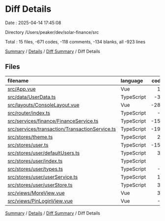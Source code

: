 # Diff Details

Date : 2025-04-14 17:45:08

Directory /Users/peaker/dev/solar-finance/src

Total : 15 files,  -671 codes, -118 comments, -134 blanks, all -923 lines

[Summary](results.md) / [Details](details.md) / [Diff Summary](diff.md) / Diff Details

## Files
| filename | language | code | comment | blank | total |
| :--- | :--- | ---: | ---: | ---: | ---: |
| [src/App.vue](/src/App.vue) | Vue | 19 | 0 | 1 | 20 |
| [src/data/UserData.ts](/src/data/UserData.ts) | TypeScript | -30 | -4 | -3 | -37 |
| [src/layouts/ConsoleLayout.vue](/src/layouts/ConsoleLayout.vue) | Vue | -281 | -10 | -38 | -329 |
| [src/router/index.ts](/src/router/index.ts) | TypeScript | -1 | 0 | 1 | 0 |
| [src/services/finance/FinanceService.ts](/src/services/finance/FinanceService.ts) | TypeScript | -158 | -64 | -38 | -260 |
| [src/services/transaction/TransactionService.ts](/src/services/transaction/TransactionService.ts) | TypeScript | -191 | -53 | -31 | -275 |
| [src/stores/theme.ts](/src/stores/theme.ts) | TypeScript | 23 | 4 | 3 | 30 |
| [src/stores/user.ts](/src/stores/user.ts) | TypeScript | -157 | -22 | -43 | -222 |
| [src/stores/user/defaultUsers.ts](/src/stores/user/defaultUsers.ts) | TypeScript | 33 | 6 | 1 | 40 |
| [src/stores/user/index.ts](/src/stores/user/index.ts) | TypeScript | 1 | 1 | 0 | 2 |
| [src/stores/user/types.ts](/src/stores/user/types.ts) | TypeScript | -2 | 0 | -1 | -3 |
| [src/stores/user/userService.ts](/src/stores/user/userService.ts) | TypeScript | 13 | 12 | 6 | 31 |
| [src/stores/user/userStore.ts](/src/stores/user/userStore.ts) | TypeScript | 39 | 11 | 9 | 59 |
| [src/views/MoreView.vue](/src/views/MoreView.vue) | Vue | 30 | 1 | 1 | 32 |
| [src/views/PinLoginView.vue](/src/views/PinLoginView.vue) | Vue | -9 | 0 | -2 | -11 |

[Summary](results.md) / [Details](details.md) / [Diff Summary](diff.md) / Diff Details